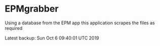 # EPMgrabber
Using a database from the EPM app this application scrapes the files as required


Latest backup: Sun Oct 6 09:40:01 UTC 2019
